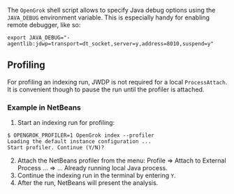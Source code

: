 The `OpenGrok` shell script allows to specify Java debug options using the `JAVA_DEBUG` environment variable. This is especially handy for enabling remote debugger, like so:

```
export JAVA_DEBUG="-agentlib:jdwp=transport=dt_socket,server=y,address=8010,suspend=y"
```

Profiling
----
For profiling an indexing run, JWDP is not required for a local `ProcessAttach`. It is convenient though to pause the run until the profiler is attached.

### Example in NetBeans

1. Start an indexing run for profiling:
```
$ OPENGROK_PROFILER=1 OpenGrok index --profiler
Loading the default instance configuration ...
Start profiler. Continue (Y/N)? 
```

2. Attach the NetBeans profiler from the menu: Profile => Attach to External Process ... => ... Already running local Java process.
3. Continue the indexing run in the terminal by entering `Y`.
4. After the run, NetBeans will present the analysis.